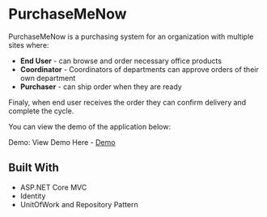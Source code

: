 # PurchaseMeNow
PurchaseMeNow is a purchasing system for an organization with multiple sites where:

* **End User** - can browse and order necessary office products
* **Coordinator** - Coordinators of departments can approve orders of their own department
* **Purchaser** - can ship order when they are ready

Finaly, when end user receives the order they can confirm delivery and complete the cycle.

You can view the demo of the application below:

Demo: View Demo Here - [Demo](https://www.youtube.com/watch?v=XG7DwEEfcBo)


## Built With

* ASP.NET Core MVC
* Identity
* UnitOfWork and Repository Pattern

